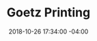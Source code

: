 ---
title: Goetz Printing
date: 2018-10-26 17:34:00 -04:00
sponsor-image: "/uploads/Goetz.png"
sponsor-url: https://www.goetzprinting.com/
is-featured-on-home-page: false
is-featured-on-shops-galleries-page: false
is-first-tier: false
is-second-tier: false
is-third-tier: true
published: true
---